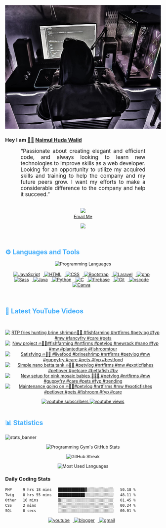 <!-- ![github_cover_banner](https://www.digitalsolutionservices.com/img/services/web%20development.gif)-->

<div align="center" style="display:block;">
    <img height="400px" width="100%" alt="github cover banner" src="https://raw.githubusercontent.com/NaimulHudaWalid/NaimulHudaWalid/main/272276268_3114779035434264_920860974401480824_n.jpg"/> 
</div>

### Hey I am [👨🏻‍][facebook] [Naimul Huda Walid][youtube]



<p align:"center" style="text-align: justify; margin: 0 50px; font-size: 17px;" >
   “Passionate about creating elegant and efficient code, and always looking to learn new technologies to improve skills as a web developer. Looking for an opportunity to utilize my acquired skills and training to help the company and my future peers grow. I want my efforts to make a considerable difference to the company and help it succeed.”
<br>
<br>
<div align="center">

![](https://visitor-badge.glitch.me/badge?page_id=NaimulHudaWalid)
    <br />
[Email Me](mailto:dev.naimulhuda@gmail.com)
</div>
</p>
<!-- Typing SVG by DenverCoder1 - https://github.com/DenverCoder1/readme-typing-svg -->
<p align="center">
<!--   <a href="https://github.com/DenverCoder1/readme-typing-svg"> -->
    <img src="https://readme-typing-svg.herokuapp.com?color=E22FE4&width=380&height=45&lines=Open-Source+Enthusiast;Learning+In+Public;Empowering+Others;Nice+To+Meet+You+...&center=true"></a>

</p>
<br>
<!-- Languages and Tools -->

<h2 style="color: #44AEFB">⚙️ Languages and Tools</h2>
<div align="center" style="display:block;">
    <img width="100px" alt="Programming Languages" src="https://user-images.githubusercontent.com/78341798/194531121-47b0119a-ce00-439d-b586-125f86acb098.png"/> 
</div>
<br>   
<!-- Icons Resources -->
<!-- https://devicon.dev/ -->
<!-- https://cdn.jsdelivr.net/npm/simple-icons@v3/icons/ -->
<div align="center">
  <a href="https://developer.mozilla.org/en-US/docs/Web/JavaScript" target="_blank" rel="noreferrer">
      <img  alt="JavaScript" height="50px" style="padding-right:10px;" src="https://cdn.jsdelivr.net/gh/devicons/devicon/icons/javascript/javascript-plain.svg"/>
  </a>
  
 
  <a href="https://developer.mozilla.org/en-US/docs/Web/HTML" target="_blank" rel="noreferrer">
      <img  alt="HTML" height="50px" style="padding-right:10px;" src="https://cdn.jsdelivr.net/gh/devicons/devicon/icons/html5/html5-original.svg"/>
  </a>
  <a href="https://developer.mozilla.org/en-US/docs/Web/CSS" target="_blank" rel="noreferrer">
      <img  alt="CSS" height="50px" style="padding-right:10px;" src="https://cdn.jsdelivr.net/gh/devicons/devicon/icons/css3/css3-original.svg"/>
  </a>
  <a href="https://getbootstrap.com/" target="_blank" rel="noreferrer">
      <img  alt="Bootstrap" height="50px" style="padding-right:10px;" src="https://cdn.jsdelivr.net/gh/devicons/devicon/icons/bootstrap/bootstrap-original.svg"/>
  </a> 
  <a href="https://laravel.com/" target="_blank" rel="noreferrer">
      <img  alt="Laravel" height="50px" style="padding-right:10px;" src="https://cdn.jsdelivr.net/gh/devicons/devicon/icons/laravel/laravel-plain.svg"/>
  </a>
  <a href="https://www.php.net/" target="_blank" rel="noreferrer">
      <img  alt="php" height="50px" style="padding-right:10px;" src="https://cdn.jsdelivr.net/gh/devicons/devicon/icons/php/php-original.svg"/>
  </a>
  <a href="https://sass-lang.com/" target="_blank" rel="noreferrer">
      <img  alt="Sass" height="50px" style="padding-right:10px;" src="https://cdn.jsdelivr.net/gh/devicons/devicon/icons/sass/sass-original.svg"/>
  </a>
  <a href="https://www.java.com/en/" target="_blank" rel="noreferrer">
      <img  alt="Java" height="50px" style="padding-right:10px;" src="https://cdn.jsdelivr.net/gh/devicons/devicon/icons/java/java-original.svg"/>
  </a>    
  <a href="https://www.python.org/" target="_blank" rel="noreferrer">
      <img  alt="Python" height="50px" style="padding-right:10px;" src="https://cdn.jsdelivr.net/gh/devicons/devicon/icons/python/python-original.svg"/>
  </a>
  <a href="https://www.cprogramming.com/" target="_blank" rel="noreferrer">
      <img  alt="C" height="50px" style="padding-right:10px;" src="https://cdn.jsdelivr.net/gh/devicons/devicon/icons/c/c-original.svg"/>
  </a>
  
  <a href="https://firebase.google.com/" target="_blank" rel="noreferrer">
      <img  alt="firebase" height="50px" style="padding-right:10px;" src="https://cdn.jsdelivr.net/gh/devicons/devicon/icons/firebase/firebase-plain.svg"/>
  </a>
 
  <a href="https://git-scm.com/" target="_blank" rel="noreferrer">
      <img  alt="Git" height="50px" style="padding-right:10px;" src="https://cdn.jsdelivr.net/gh/devicons/devicon/icons/git/git-original.svg"/>
  </a>
  
  <a href="https://code.visualstudio.com/" target="_blank" rel="noreferrer">
      <img  alt="vscode" height="50px" style="padding-right:10px;"src="https://cdn.jsdelivr.net/gh/devicons/devicon/icons/vscode/vscode-original.svg"/>
  </a>
  <a href="https://www.canva.com/" target="_blank" rel="noreferrer">
      <img  alt="Canva" height="50px" style="padding-right:10px;" src="https://cdn.jsdelivr.net/gh/devicons/devicon/icons/canva/canva-original.svg"/> 
  </a>
</div>
<br>
<br>

<!-- Latest YouTube Videos -->

<h2 style="color: #44AEFB">🎦 Latest YouTube Videos</h2>
<br />

<!-- Resource/Reference: https://github.com/DenverCoder1/github-readme-youtube-cards -->
<div class="youtube videos cards" align="center">

<!-- BEGIN YOUTUBE-CARDS -->
[![RTP fries hunting brine shrimp🔥💯🖤 #fishfarming #nrtfirms #petvlog #fyp #mw #fancyfry #care #pets](https://ytcards.demolab.com/?id=L34bDVwv_Dg&title=RTP+fries+hunting+brine+shrimp%F0%9F%94%A5%F0%9F%92%AF%F0%9F%96%A4+%23fishfarming+%23nrtfirms+%23petvlog+%23fyp+%23mw+%23fancyfry+%23care+%23pets&lang=en&timestamp=1713446702&background_color=%230d1117&title_color=%23ffffff&stats_color=%23dedede&max_title_lines=1&width=250&border_radius=5 "RTP fries hunting brine shrimp🔥💯🖤 #fishfarming #nrtfirms #petvlog #fyp #mw #fancyfry #care #pets")](https://www.youtube.com/watch?v=L34bDVwv_Dg)
[![New project 🔥💯🖤#fishfarming #nrtfirms #petvlog #newrack #nano #fyp #mw #plantedtank #fishroomtour](https://ytcards.demolab.com/?id=t6evHAh0TrY&title=New+project+%F0%9F%94%A5%F0%9F%92%AF%F0%9F%96%A4%23fishfarming+%23nrtfirms+%23petvlog+%23newrack+%23nano+%23fyp+%23mw+%23plantedtank+%23fishroomtour&lang=en&timestamp=1713411481&background_color=%230d1117&title_color=%23ffffff&stats_color=%23dedede&max_title_lines=1&width=250&border_radius=5 "New project 🔥💯🖤#fishfarming #nrtfirms #petvlog #newrack #nano #fyp #mw #plantedtank #fishroomtour")](https://www.youtube.com/watch?v=t6evHAh0TrY)
[![Satisfying 🔥🖤💯 #livefood #brineshrimp #nrtfirms #petvlog #mw #guppyfry #care #pets #fyp #bestfood](https://ytcards.demolab.com/?id=5_wg5K4nBPk&title=Satisfying+%F0%9F%94%A5%F0%9F%96%A4%F0%9F%92%AF+%23livefood+%23brineshrimp+%23nrtfirms+%23petvlog+%23mw+%23guppyfry+%23care+%23pets+%23fyp+%23bestfood&lang=en&timestamp=1713371970&background_color=%230d1117&title_color=%23ffffff&stats_color=%23dedede&max_title_lines=1&width=250&border_radius=5 "Satisfying 🔥🖤💯 #livefood #brineshrimp #nrtfirms #petvlog #mw #guppyfry #care #pets #fyp #bestfood")](https://www.youtube.com/watch?v=5_wg5K4nBPk)
[![Simple nano betta tank 🔥💯🖤 #petvlog #nrtfirms #mw #exoticfishes #petlover #petcare #bettafish #bv](https://ytcards.demolab.com/?id=2-L8XdkxSZU&title=Simple+nano+betta+tank+%F0%9F%94%A5%F0%9F%92%AF%F0%9F%96%A4+%23petvlog+%23nrtfirms+%23mw+%23exoticfishes+%23petlover+%23petcare+%23bettafish+%23bv&lang=en&timestamp=1713314915&background_color=%230d1117&title_color=%23ffffff&stats_color=%23dedede&max_title_lines=1&width=250&border_radius=5 "Simple nano betta tank 🔥💯🖤 #petvlog #nrtfirms #mw #exoticfishes #petlover #petcare #bettafish #bv")](https://www.youtube.com/watch?v=2-L8XdkxSZU)
[![New setup for pink mosaic babies 💯🔥🖤 #petvlog #nrtfirms #mw #guppyfry #care #pets #fyp #trending](https://ytcards.demolab.com/?id=4U974BFdsr4&title=New+setup+for+pink+mosaic+babies+%F0%9F%92%AF%F0%9F%94%A5%F0%9F%96%A4+%23petvlog+%23nrtfirms+%23mw+%23guppyfry+%23care+%23pets+%23fyp+%23trending&lang=en&timestamp=1713241787&background_color=%230d1117&title_color=%23ffffff&stats_color=%23dedede&max_title_lines=1&width=250&border_radius=5 "New setup for pink mosaic babies 💯🔥🖤 #petvlog #nrtfirms #mw #guppyfry #care #pets #fyp #trending")](https://www.youtube.com/watch?v=4U974BFdsr4)
[![Maintenance going on 🔥💯🖤#petvlog #nrtfirms #mw #exoticfishes #petlover #pets #fishroom #fyp #care](https://ytcards.demolab.com/?id=kjjxknVSh-c&title=Maintenance+going+on+%F0%9F%94%A5%F0%9F%92%AF%F0%9F%96%A4%23petvlog+%23nrtfirms+%23mw+%23exoticfishes+%23petlover+%23pets+%23fishroom+%23fyp+%23care&lang=en&timestamp=1713227070&background_color=%230d1117&title_color=%23ffffff&stats_color=%23dedede&max_title_lines=1&width=250&border_radius=5 "Maintenance going on 🔥💯🖤#petvlog #nrtfirms #mw #exoticfishes #petlover #pets #fishroom #fyp #care")](https://www.youtube.com/watch?v=kjjxknVSh-c)
<!-- END YOUTUBE-CARDS -->
</div>

<!-- Begin Youtube Buttons -->
<!-- Resource/Reference:  https://github.com/DenverCoder1/custom-icon-badges -->
<div class="youtube buttons" align="center">
    <a href="https://www.youtube.com/channel/UCa3YaFwzSII0kKg3Nads2dQ"  target="_blank">
        <img alt="youtube subscribers" src="https://img.shields.io/youtube/channel/subscribers/UCa3YaFwzSII0kKg3Nads2dQ?logo=youtube&logoColor=red&style=for-the-badge"/>
    </a> 
    <a href="https://www.youtube.com/channel/UCa3YaFwzSII0kKg3Nads2dQ"  target="_blank">
        <img alt="youtube views" src="https://custom-icon-badges.demolab.com/youtube/channel/views/UCa3YaFwzSII0kKg3Nads2dQ?color=%23E05D44&logo=eye&logoColor=white&style=for-the-badge&labelColor=#555555"/>
    </a> 
</div>
<br>
<!-- End Youtube Buttons -->

<!-- Statistics -->

<h2 style="color: #44AEFB">📊 Statistics</h2>

![stats_banner](https://user-images.githubusercontent.com/78341798/194534778-d662496c-ae00-4e8d-ae9b-b90912054e7f.gif)

<!-- Begin Stats Cards -->
<!-- Resources:  -->
<!-- Github & Languages Stats: https://github.com/naimul15-12090/github-readme-stats --> 
<!-- Streak Stats: https://github.com/denvercoder1/github-readme-streak-stats -->
<!-- Change the value after ?username= to your GitHub username. -->
<div class="stats" align="center">

![Programming Gym's GitHub Stats](https://github-readme-stats.vercel.app/api?username=NaimulHudaWalid&hide=stars&count_private=true&show_icons=true&theme=algolia&border_radius=20)

![GitHub Streak](https://streak-stats.demolab.com?user=NaimulHudaWalid&count_private=true&theme=algolia&border_radius=22)

![Most Used Languages](https://github-readme-stats.vercel.app/api/top-langs/?username=NaimulHudaWalid&langs_count=8&layout=compact&show_icons=true&theme=algolia&border_radius=20)
    
<!-- ![Top Langs](https://github-readme-stats.vercel.app/api/top-langs/?username=naimul15-12090&langs_count=8) -->
<!-- [![Top Langs](https://github-readme-stats.vercel.app/api/top-langs/?username=naimul15-12090&layout=compact)](https://github.com/anuraghazra/github-readme-stats)
 -->
    
</div>
<!--  End Stats Cards -->



### Daily Coding Stats
<!--START_SECTION:waka-->

```txt
PHP     9 hrs 18 mins   ████████████▓░░░░░░░░░░░░   50.18 %
Twig    8 hrs 55 mins   ████████████░░░░░░░░░░░░░   48.11 %
Other   16 mins         ▒░░░░░░░░░░░░░░░░░░░░░░░░   01.45 %
CSS     2 mins          ░░░░░░░░░░░░░░░░░░░░░░░░░   00.24 %
SQL     0 secs          ░░░░░░░░░░░░░░░░░░░░░░░░░   00.01 %
```

<!--END_SECTION:waka-->
<!-- Begin Footer -->
<!-- Icons Resources -->
<!-- https://devicon.dev/ -->
<div class="footer" align="center" style="margin:15px;">
    <a href="https://www.youtube.com/channel/UCa3YaFwzSII0kKg3Nads2dQ" target="_blank">
        <img  style="margin:0 10px 10px 0;" src="https://user-images.githubusercontent.com/78341798/194531650-698ef1b1-9cbd-4b4f-96ef-5a2ec4b5d7e6.svg" alt="youtube" width="40px"/>
    </a>
    <a href="https://www.linkedin.com/in/naimulhudawalid/" target="_blank">
        <img style="margin:0 10px 10px 0;" src="https://user-images.githubusercontent.com/78341798/194531458-b5dfeb1b-bad5-4dfa-909a-2e402262db9a.svg" alt="blogger" width="40px"/>
    </a>
    <a href="mailto:dev.naimulhuda@gmail.com" target="_blank">
        <img style="margin:0 10px 10px 0;" src="https://user-images.githubusercontent.com/78341798/194531383-ddb2b774-5bb9-491c-b601-4a4a7d9792fb.svg" alt="gmail" width="40px"/>
    </a>
</div>
<!-- End Footer -->

[youtube]: https://www.youtube.com/channel/UCa3YaFwzSII0kKg3Nads2dQ
[facebook]: https://www.facebook.com/profile.php?id=100007065945838
